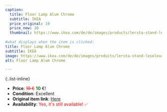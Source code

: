 ```yaml
---
caption:
  title: Floor Lamp Alum Chrome
  subtitle: IKEA
  price_original: 19
  price_new: 10
  thumbnail: https://www.ikea.com/de/de/images/products/lersta-stand-leseleuchte-aluminium-chromeffekt__0606034_pe681992_s5.jpg
  
#what displays when the item is clicked:
title: Floor Lamp Alum Chrome
subtitle: IKEA
image: https://www.ikea.com/de/de/images/products/lersta-stand-leseleuchte-aluminium-chromeffekt__0606034_pe681992_s5.jpg
alt: Floor Lamp Alum Chrome

---
```

{:.list-inline} 
- **Price**: <span style="color:red"><del>19 €</del></span> <span style="color:green">**10**</span> €!
- **Condition**: Excellent
- **Original item link**: [Here](https://www.ikea.com/de/de/p/lersta-stand-leseleuchte-aluminium-chromeffekt-00110640/)
- **Availability**: <span style='color:red'>Yes, it's still available! ✅</span>
